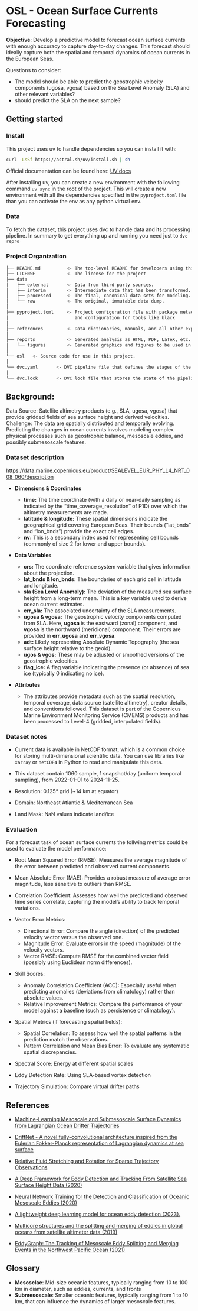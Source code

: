 # OSL - Ocean Surface Currents Forecasting

**Objective**: Develop a predictive model to forecast ocean surface currents with enough accuracy to capture day-to-day changes. This forecast should ideally capture both the spatial and temporal dynamics of ocean currents in the European Seas.

Questions to consider:
- The model should be able to predict the geostrophic velocity components (ugosa, vgosa) based on the Sea Level Anomaly (SLA) and other relevant variables?
- should predict the SLA on the next sample?

## Getting started

### Install
This project uses uv to handle dependencies so you can install it with:
```bash
curl -LsSf https://astral.sh/uv/install.sh | sh
```
Official documentation can be found here: [UV docs](https://docs.astral.sh/uv/getting-started/installation/)

After installing uv, you can create a new environment with the following command `uv sync` in the root of the project. This will create a new environment with all the dependencies specified in the `pyproject.toml` file than you can activate the env as any python virtual env.

### Data
To fetch the dataset, this project uses dvc to handle data and its processing pipeline. In summary to get everything up and running you need just to `dvc repro`

### Project Organization
```bash
├── README.md          <- The top-level README for developers using this project.
├── LICENSE            <- The license for the project
├── data
│   ├── external       <- Data from third party sources.
│   ├── interim        <- Intermediate data that has been transformed.
│   ├── processed      <- The final, canonical data sets for modeling.
│   └── raw            <- The original, immutable data dump.
│
├── pyproject.toml     <- Project configuration file with package metadata
│                         and configuration for tools like black
│
├── references         <- Data dictionaries, manuals, and all other explanatory materials.
│
├── reports            <- Generated analysis as HTML, PDF, LaTeX, etc.
│   └── figures        <- Generated graphics and figures to be used in reporting
│
└── osl   <- Source code for use in this project.
│
└── dvc.yaml       <- DVC pipeline file that defines the stages of the pipeline
│
└── dvc.lock       <- DVC lock file that stores the state of the pipelineì
```

## Background:
Data Source: Satellite altimetry products (e.g., SLA, ugosa, vgosa) that provide gridded fields of sea surface height and derived velocities.
Challenge: The data are spatially distributed and temporally evolving. Predicting the changes in ocean currents involves modeling complex physical processes such as geostrophic balance, mesoscale eddies, and possibly submesoscale features.


### Dataset description
https://data.marine.copernicus.eu/product/SEALEVEL_EUR_PHY_L4_NRT_008_060/description

- **Dimensions & Coordinates**
  - **time:** The time coordinate (with a daily or near-daily sampling as indicated by the “time_coverage_resolution” of P1D) over which the altimetry measurements are made.
  - **latitude & longitude:** These spatial dimensions indicate the geographical grid covering European Seas. Their bounds (“lat_bnds” and “lon_bnds”) provide the exact cell edges.
  - **nv:** This is a secondary index used for representing cell bounds (commonly of size 2 for lower and upper bounds).

- **Data Variables**
  - **crs:** The coordinate reference system variable that gives information about the projection.
  - **lat_bnds & lon_bnds:** The boundaries of each grid cell in latitude and longitude.
  - **sla (Sea Level Anomaly):** The deviation of the measured sea surface height from a long-term mean. This is a key variable used to derive ocean current estimates.
  - **err_sla:** The associated uncertainty of the SLA measurements.
  - **ugosa & vgosa:** The geostrophic velocity components computed from SLA. Here, **ugosa** is the eastward (zonal) component, and **vgosa** is the northward (meridional) component. Their errors are provided in **err_ugosa** and **err_vgosa**.
  - **adt:** Likely representing Absolute Dynamic Topography (the sea surface height relative to the geoid).
  - **ugos & vgos:** These may be adjusted or smoothed versions of the geostrophic velocities.
  - **flag_ice:** A flag variable indicating the presence (or absence) of sea ice (typically 0 indicating no ice).

- **Attributes**
  - The attributes provide metadata such as the spatial resolution, temporal coverage, data source (satellite altimetry), creator details, and conventions followed. This dataset is part of the Copernicus Marine Environment Monitoring Service (CMEMS) products and has been processed to Level-4 (gridded, interpolated fields).

### Dataset notes
- Current data is available in NetCDF format, which is a common choice for storing multi-dimensional scientific data. You can use libraries like `xarray` or `netCDF4` in Python to read and manipulate this data.

- This dataset contain 1060 sample, 1 snapshot/day (uniform temporal sampling), from 2022-01-01 to 2024-11-25.
-  Resolution: 0.125° grid (~14 km at equator)
- Domain: Northeast Atlantic & Mediterranean Sea
- Land Mask: NaN values indicate land/ice

### Evaluation

For a forecast task of ocean surface currents the follwing metrics could be used to evaluate the model performance:

- Root Mean Squared Error (RMSE): Measures the average magnitude of the error between predicted and observed current components.
- Mean Absolute Error (MAE): Provides a robust measure of average error magnitude, less sensitive to outliers than RMSE.
- Correlation Coefficient: Assesses how well the predicted and observed time series correlate, capturing the model’s ability to track temporal variations.

- Vector Error Metrics:
  - Directional Error: Compare the angle (direction) of the predicted velocity vector versus the observed one.
  - Magnitude Error: Evaluate errors in the speed (magnitude) of the velocity vectors.
  - Vector RMSE: Compute RMSE for the combined vector field (possibly using Euclidean norm differences).

- Skill Scores:
  - Anomaly Correlation Coefficient (ACC): Especially useful when predicting anomalies (deviations from climatology) rather than absolute values.
  - Relative Improvement Metrics: Compare the performance of your model against a baseline (such as persistence or climatology).

- Spatial Metrics (if forecasting spatial fields):
  - Spatial Correlation: To assess how well the spatial patterns in the prediction match the observations.
  - Pattern Correlation and Mean Bias Error: To evaluate any systematic spatial discrepancies.
 
- Spectral Score: Energy at different spatial scales
- Eddy Detection Rate: Using SLA-based vortex detection
- Trajectory Simulation: Compare virtual drifter paths


## References
- [Machine-Learning Mesoscale and Submesoscale Surface Dynamics from Lagrangian Ocean Drifter Trajectories
](https://journals.ametsoc.org/view/journals/phoc/50/5/jpo-d-19-0238.1.xml)

- [DriftNet - A novel fully-convolutional architecture inspired from the Eulerian Fokker-Planck representation of Lagrangian dynamics at sea surface](https://github.com/CIA-Oceanix/DriftNet/tree/main)
- [Relative Fluid Stretching and Rotation for Sparse Trajectory Observations](https://github.com/EncinasBartos/Relative-Fluid-Stretching-and-Rotation-for-Sparse-Trajectory-Observations/tree/main)
- [A Deep Framework for Eddy Detection and Tracking From Satellite Sea Surface Height Data (2020)](https://ieeexplore.ieee.org/document/9247537)
- [Neural Network Training for the Detection and Classification of Oceanic Mesoscale Eddies (2020)](https://www.mdpi.com/2072-4292/12/16/2625)
- [A lightweight deep learning model for ocean eddy detection (2023).](https://www.frontiersin.org/journals/marine-science/articles/10.3389/fmars.2023.1266452/full)
- [Multicore structures and the splitting and merging of eddies in global oceans from satellite altimeter data (2019)](https://os.copernicus.org/articles/15/413/2019/)
- [EddyGraph: The Tracking of Mesoscale Eddy Splitting and Merging Events in the Northwest Pacific Ocean (2021)](https://www.mdpi.com/2072-4292/13/17/3435)


## Glossary

- **Mesosclae**: Mid-size oceanic features, typically ranging from 10 to 100 km in diameter, such as eddies, currents, and fronts
- **Submesoscale**: Smaller oceanic features, typically ranging from 1 to 10 km, that can influence the dynamics of larger mesoscale features.
